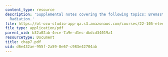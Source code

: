 ```yaml
---
content_type: resource
description: 'Supplemental notes covering the following topics: Bremsstrahlung, Cerenkov
  Radiation.'
file: https://ol-ocw-studio-app-qa.s3.amazonaws.com/courses/22-105-electromagnetic-interactions-fall-2005/d6e432ae955f2a598e67c983e42704ab_chap7.pdf
file_type: application/pdf
parent_uid: b32a02ab-4ece-7a9e-d1ec-dbdcd34019a1
resourcetype: Document
title: chap7.pdf
uid: d6e432ae-955f-2a59-8e67-c983e42704ab
---
```

